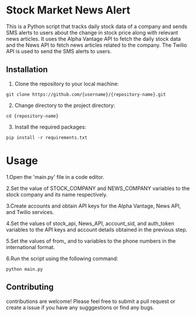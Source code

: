 # Stock Market News Alert

This is a Python script that tracks daily stock data of a company and sends SMS alerts to users about the change in stock price along with relevant news articles. It uses the Alpha Vantage API to fetch the daily stock data and the News API to fetch news articles related to the company. The Twilio API is used to send the SMS alerts to users.

## Installation
1. Clone the repository to your local machine:
 ```
 git clone https://github.com/{username}/{repository-name}.git
```
2. Change directory to the project directory:
```
cd {repository-name}
```
3. Install the required packages:
```
pip install -r requirements.txt
```
# Usage
1.Open the 'main.py' file in a code editor.

2.Set the value of STOCK_COMPANY and NEWS_COMPANY variables to the stock company and its name respectively.

3.Create accounts and obtain API keys for the Alpha Vantage, News API, and Twilio services.

4.Set the values of stock_api, News_API, account_sid, and auth_token variables to the API keys and account details obtained in the previous step.

5.Set the values of from_ and to variables to the phone numbers in the international format.

6.Run the script using the following command:
```
python main.py

```
## Contributing
contributions are welcome! Please feel free to submit a pull request or create a issue if you have any sugggestions or find any bugs.




